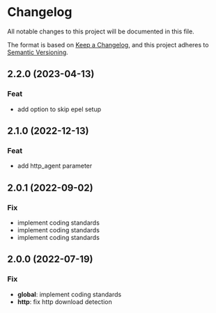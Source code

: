 # Changelog

All notable changes to this project will be documented in this file.

The format is based on [Keep a Changelog](https://keepachangelog.com/en/1.0.0/),
and this project adheres to [Semantic Versioning](https://semver.org/spec/v2.0.0.html).

## 2.2.0 (2023-04-13)

### Feat

- add option to skip epel setup

## 2.1.0 (2022-12-13)

### Feat

- add http_agent parameter

## 2.0.1 (2022-09-02)

### Fix

- implement coding standards
- implement coding standards
- implement coding standards

## 2.0.0 (2022-07-19)

### Fix

- **global**: implement coding standards
- **http**: fix http download detection
